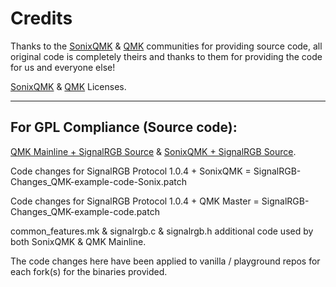 # Credits #
Thanks to the [SonixQMK](https://github.com/SonixQMK/qmk_firmware) & [QMK](https://github.com/qmk/qmk_firmware) communities for providing source code, all original code is completely theirs and thanks to them for providing the code for us and everyone else!

[SonixQMK](https://github.com/SonixQMK/qmk_firmware/blob/sn32_master/LICENSE) & [QMK](https://github.com/qmk/qmk_firmware/blob/master/LICENSE) Licenses.

---

## For GPL Compliance (Source code): ##
[QMK Mainline + SignalRGB Source](https://gitlab.com/signalrgb/qmk_firmware/-/tree/QMKRelease_1.0) & [SonixQMK + SignalRGB Source](https://gitlab.com/signalrgb/qmk_firmware/-/tree/Sonix_QMKRelease_1.0).

Code changes for SignalRGB Protocol 1.0.4 + SonixQMK = SignalRGB-Changes_QMK-example-code-Sonix.patch

Code changes for SignalRGB Protocol 1.0.4 + QMK Master = SignalRGB-Changes_QMK-example-code.patch

common_features.mk & signalrgb.c & signalrgb.h additional code used by both SonixQMK & QMK Mainline.

The code changes here have been applied to vanilla / playground repos for each fork(s) for the binaries provided.